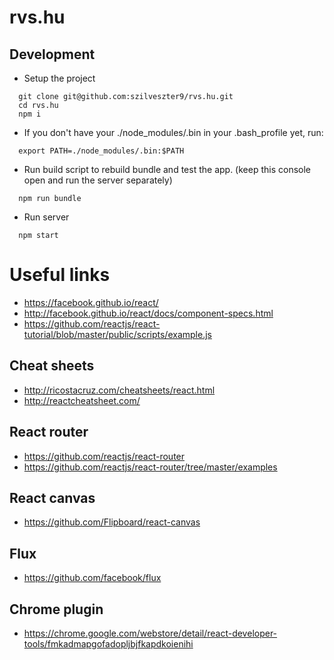 # rvs.hu

Development
-----------
* Setup the project
```shell
  git clone git@github.com:szilveszter9/rvs.hu.git
  cd rvs.hu
  npm i
```

* If you don't have your ./node_modules/.bin
  in your .bash_profile yet, run:
```shell
  export PATH=./node_modules/.bin:$PATH
```

* Run build script to rebuild bundle and test the app.
  (keep this console open and run the server separately)
```shell
  npm run bundle
```

* Run server
```shell
  npm start
```

Useful links
============
* https://facebook.github.io/react/
* http://facebook.github.io/react/docs/component-specs.html
* https://github.com/reactjs/react-tutorial/blob/master/public/scripts/example.js

Cheat sheets
------------
* http://ricostacruz.com/cheatsheets/react.html
* http://reactcheatsheet.com/

React router
------------
* https://github.com/reactjs/react-router
* https://github.com/reactjs/react-router/tree/master/examples

React canvas
------------
* https://github.com/Flipboard/react-canvas

Flux
----
* https://github.com/facebook/flux

Chrome plugin
-------------
* https://chrome.google.com/webstore/detail/react-developer-tools/fmkadmapgofadopljbjfkapdkoienihi
